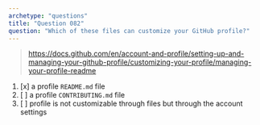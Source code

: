 ```yaml
---
archetype: "questions"
title: "Question 082"
question: "Which of these files can customize your GitHub profile?"
---
```



> https://docs.github.com/en/account-and-profile/setting-up-and-managing-your-github-profile/customizing-your-profile/managing-your-profile-readme
1. [x] a profile `README.md` file
1. [ ] a profile `CONTRIBUTING.md` file
1. [ ] profile is not customizable through files but through the account settings
